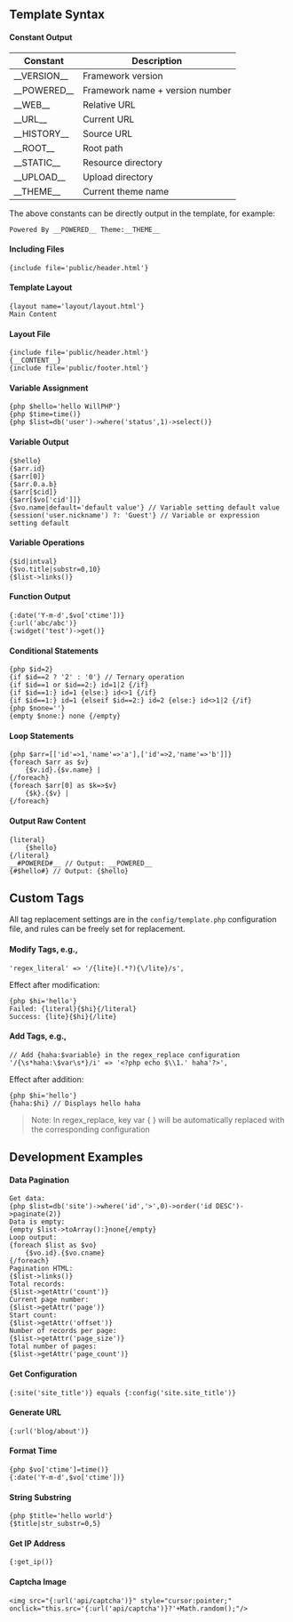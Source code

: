 ## Template Syntax

#### Constant Output

| Constant         | Description |
|------------------|-------------|
| \_\_VERSION\_\_  | Framework version |
| \_\_POWERED\_\_  | Framework name + version number |
| \_\_WEB\_\_      | Relative URL |
| \_\_URL\_\_      | Current URL |
| \_\_HISTORY\_\_  | Source URL |
| \_\_ROOT\_\_     | Root path |
| \_\_STATIC\_\_   | Resource directory |
| \_\_UPLOAD\_\_   | Upload directory |
| \_\_THEME\_\_    | Current theme name |

The above constants can be directly output in the template, for example:

```
Powered By __POWERED__ Theme:__THEME__
```

#### Including Files

```
{include file='public/header.html'}
```

#### Template Layout

```
{layout name='layout/layout.html'}
Main Content
```

#### Layout File

```
{include file='public/header.html'}
{__CONTENT__}
{include file='public/footer.html'}
```

#### Variable Assignment

```
{php $hello='hello WillPHP'}
{php $time=time()}
{php $list=db('user')->where('status',1)->select()}
```

#### Variable Output

```
{$hello}
{$arr.id} 
{$arr[0]}
{$arr.0.a.b}
{$arr[$cid]}
{$arr[$vo['cid']]}
{$vo.name|default='default value'} // Variable setting default value
{session('user.nickname') ?: 'Guest'} // Variable or expression setting default
```

#### Variable Operations

```
{$id|intval}
{$vo.title|substr=0,10}
{$list->links()}
```

#### Function Output

```
{:date('Y-m-d',$vo['ctime'])} 
{:url('abc/abc')}
{:widget('test')->get()}
```

#### Conditional Statements

```
{php $id=2}
{if $id==2 ? '2' : '0'} // Ternary operation
{if $id==1 or $id==2:} id=1|2 {/if}
{if $id==1:} id=1 {else:} id<>1 {/if}
{if $id==1:} id=1 {elseif $id==2:} id=2 {else:} id<>1|2 {/if}
{php $none=''}
{empty $none:} none {/empty}
```

#### Loop Statements

```
{php $arr=[['id'=>1,'name'=>'a'],['id'=>2,'name'=>'b']]}
{foreach $arr as $v} 
	{$v.id}.{$v.name} |
{/foreach}
{foreach $arr[0] as $k=>$v}
	{$k}.{$v} | 
{/foreach}
```

#### Output Raw Content

```
{literal}
    {$hello}
{/literal}
__#POWERED#__ // Output: __POWERED__
{#$hello#} // Output: {$hello}
```

## Custom Tags

All tag replacement settings are in the `config/template.php` configuration file, and rules can be freely set for replacement.

#### Modify Tags, e.g.,

```
'regex_literal' => '/{lite}(.*?){\/lite}/s',
```

Effect after modification:

```
{php $hi='hello'}
Failed: {literal}{$hi}{/literal}
Success: {lite}{$hi}{/lite}
```

#### Add Tags, e.g.,

```
// Add {haha:$variable} in the regex_replace configuration
'/{\s*haha:\$var\s*}/i' => '<?php echo $\\1.' haha'?>',
```

Effect after addition:

```
{php $hi='hello'}
{haha:$hi} // Displays hello haha
```

>Note: In regex_replace, key var { } will be automatically replaced with the corresponding configuration

## Development Examples

#### Data Pagination

```
Get data:
{php $list=db('site')->where('id','>',0)->order('id DESC')->paginate(2)}
Data is empty:
{empty $list->toArray():}none{/empty}
Loop output:
{foreach $list as $vo}
    {$vo.id}.{$vo.cname}
{/foreach}
Pagination HTML:
{$list->links()}
Total records:
{$list->getAttr('count')} 
Current page number:
{$list->getAttr('page')} 
Start count:
{$list->getAttr('offset')}
Number of records per page:
{$list->getAttr('page_size')}
Total number of pages:
{$list->getAttr('page_count')}
```

#### Get Configuration

```
{:site('site_title')} equals {:config('site.site_title')}
```

#### Generate URL

```
{:url('blog/about')}
```

#### Format Time

```
{php $vo['ctime']=time()}
{:date('Y-m-d',$vo['ctime'])} 
```

#### String Substring

```
{php $title='hello world'}
{$title|str_substr=0,5}
```

#### Get IP Address

```
{:get_ip()}
```

#### Captcha Image

```
<img src="{:url('api/captcha')}" style="cursor:pointer;" onclick="this.src='{:url('api/captcha')}?'+Math.random();"/>
```